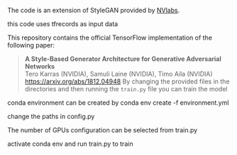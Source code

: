 The code is an extension of StyleGAN provided by [NVlabs]([https://github.com/NVlabs/stylegan3](https://github.com/NVlabs/stylegan)). 

this code uses tfrecords as input data 

This repository contains the official TensorFlow implementation of the following paper:

> **A Style-Based Generator Architecture for Generative Adversarial Networks**<br>
> Tero Karras (NVIDIA), Samuli Laine (NVIDIA), Timo Aila (NVIDIA)<br>
> https://arxiv.org/abs/1812.04948
By changing the provided files in the directories and then running the `train.py` file you can train the model

conda environment can be created by conda env create -f environment.yml 

change the paths in config.py

The number of GPUs configuration can be selected from train.py

activate conda env and run train.py to train 
